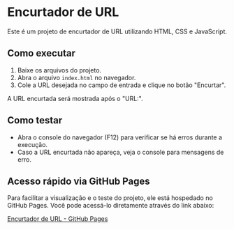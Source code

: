 # Encurtador de URL

Este é um projeto de encurtador de URL utilizando HTML, CSS e JavaScript.

## Como executar

1. Baixe os arquivos do projeto.
2. Abra o arquivo `index.html` no navegador.
3. Cole a URL desejada no campo de entrada e clique no botão "Encurtar".

A URL encurtada será mostrada após o "URL:".

## Como testar

- Abra o console do navegador (F12) para verificar se há erros durante a execução.
- Caso a URL encurtada não apareça, veja o console para mensagens de erro.

## Acesso rápido via GitHub Pages

Para facilitar a visualização e o teste do projeto, ele está hospedado no GitHub Pages. Você pode acessá-lo diretamente através do link abaixo:

[Encurtador de URL - GitHub Pages](https://pdamanda.github.io/url-encurtador/)